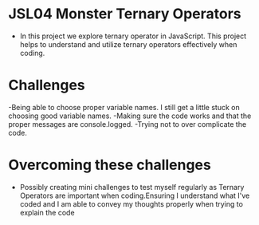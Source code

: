 # JSL04 Monster Ternary Operators

 - In this project we explore ternary operator in JavaScript. This project helps to understand and utilize ternary operators effectively when coding.

# Challenges
 -Being able to choose proper variable names. I still get a little stuck on choosing good variable names.
 -Making sure the code works and that the proper messages are console.logged.
 -Trying not to over complicate the code.

 # Overcoming these challenges
  - Possibly creating mini challenges to test myself regularly as Ternary Operators are important when coding.Ensuring I understand what 
  I've coded and I am able to convey my thoughts properly when trying to explain the code
